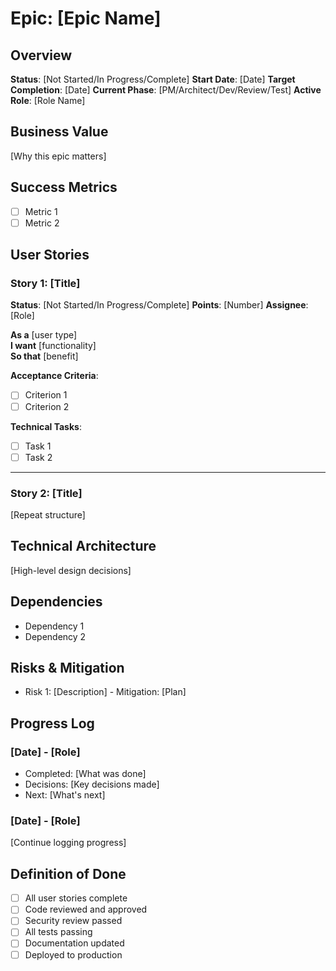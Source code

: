 # Epic: [Epic Name]

## Overview
**Status**: [Not Started/In Progress/Complete]
**Start Date**: [Date]
**Target Completion**: [Date]
**Current Phase**: [PM/Architect/Dev/Review/Test]
**Active Role**: [Role Name]

## Business Value
[Why this epic matters]

## Success Metrics
- [ ] Metric 1
- [ ] Metric 2

## User Stories

### Story 1: [Title]
**Status**: [Not Started/In Progress/Complete]
**Points**: [Number]
**Assignee**: [Role]

**As a** [user type]  
**I want** [functionality]  
**So that** [benefit]

**Acceptance Criteria**:
- [ ] Criterion 1
- [ ] Criterion 2

**Technical Tasks**:
- [ ] Task 1
- [ ] Task 2

---

### Story 2: [Title]
[Repeat structure]

## Technical Architecture
[High-level design decisions]

## Dependencies
- Dependency 1
- Dependency 2

## Risks & Mitigation
- Risk 1: [Description] - Mitigation: [Plan]

## Progress Log

### [Date] - [Role]
- Completed: [What was done]
- Decisions: [Key decisions made]
- Next: [What's next]

### [Date] - [Role]
[Continue logging progress]

## Definition of Done
- [ ] All user stories complete
- [ ] Code reviewed and approved
- [ ] Security review passed
- [ ] All tests passing
- [ ] Documentation updated
- [ ] Deployed to production